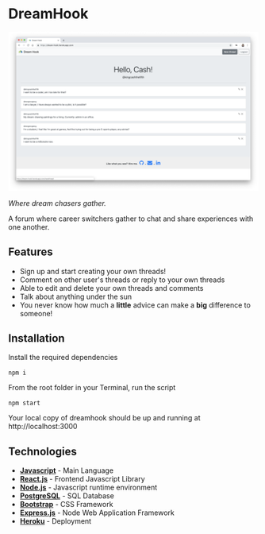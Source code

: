# DreamHook

![screenshot](readme_mats/Screenshot.png)

_Where dream chasers gather._

A forum where career switchers gather to chat and share experiences with one another.

## Features

- Sign up and start creating your own threads!
- Comment on other user's threads or reply to your own threads
- Able to edit and delete your own threads and comments
- Talk about anything under the sun
- You never know how much a **little** advice can make a **big** difference to someone!

## Installation

Install the required dependencies

```
npm i
```

From the root folder in your Terminal, run the script

```
npm start
```

Your local copy of dreamhook should be up and running at http://localhost:3000

## Technologies

- **[Javascript](https://developer.mozilla.org/en-US/docs/Web/JavaScript)** - Main Language
- **[React.js](https://reactjs.org/)** - Frontend Javascript Library
- **[Node.js](https://nodejs.org/en/)** - Javascript runtime environment
- **[PostgreSQL](https://www.postgresql.org/)** - SQL Database
- **[Bootstrap](https://getbootstrap.com/)** - CSS Framework
- **[Express.js](https://expressjs.com/)** - Node Web Application Framework
- **[Heroku](https://heroku.com)** - Deployment

